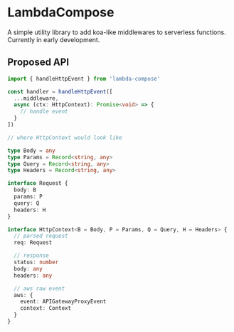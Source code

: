 # LambdaCompose

A simple utility library to add koa-like middlewares to serverless functions. Currently in early development.

## Proposed API

```ts
import { handleHttpEvent } from 'lambda-compose'

const handler = handleHttpEvent([
  ...middleware,
  async (ctx: HttpContext): Promise<void> => {
    // handle event
  }
])

// where HttpContext would look like

type Body = any
type Params = Record<string, any>
type Query = Record<string, any>
type Headers = Record<string, any>

interface Request {
  body: B
  params: P
  query: Q
  headers: H
}

interface HttpContext<B = Body, P = Params, Q = Query, H = Headers> {
  // parsed request
  req: Request

  // response
  status: number
  body: any
  headers: any

  // aws raw event
  aws: {
    event: APIGatewayProxyEvent
    context: Context
  }
}

```